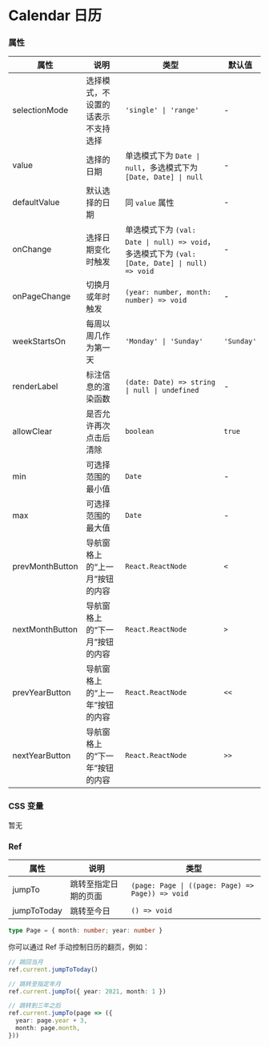 # Calendar 日历 <Experimental></Experimental>

<code src="./demos/demo1.tsx"></code>
<code src="./demos/demo2.tsx"></code>
<code src="./demos/demo3.tsx"></code>

### 属性

| 属性            | 说明                               | 类型                                                                                           | 默认值     |
| --------------- | ---------------------------------- | ---------------------------------------------------------------------------------------------- | ---------- |
| selectionMode   | 选择模式，不设置的话表示不支持选择 | `'single' \| 'range'`                                                                          | -          |
| value           | 选择的日期                         | 单选模式下为 `Date \| null`，多选模式下为 `[Date, Date] \| null`                               | -          |
| defaultValue    | 默认选择的日期                     | 同 `value` 属性                                                                                | -          |
| onChange        | 选择日期变化时触发                 | 单选模式下为 `(val: Date \| null) => void`，多选模式下为 `(val: [Date, Date] \| null) => void` | -          |
| onPageChange    | 切换月或年时触发                   | `(year: number, month: number) => void`                                                        | -          |
| weekStartsOn    | 每周以周几作为第一天               | `'Monday' \| 'Sunday'`                                                                         | `'Sunday'` |
| renderLabel     | 标注信息的渲染函数                 | `(date: Date) => string \| null \| undefined`                                                  | -          |
| allowClear      | 是否允许再次点击后清除             | `boolean`                                                                                      | `true`     |
| min             | 可选择范围的最小值                 | `Date`                                                                                         | -          |
| max             | 可选择范围的最大值                 | `Date`                                                                                         | -          |
| prevMonthButton | 导航窗格上的“上一月”按钮的内容     | `React.ReactNode`                                                                              | `<`        |
| nextMonthButton | 导航窗格上的“下一月”按钮的内容     | `React.ReactNode`                                                                              | `>`        |
| prevYearButton  | 导航窗格上的“上一年”按钮的内容     | `React.ReactNode`                                                                              | `<<`       |
| nextYearButton  | 导航窗格上的“下一年”按钮的内容     | `React.ReactNode`                                                                              | `>>`       |

### CSS 变量

暂无

### Ref

| 属性        | 说明                 | 类型                                             |
| ----------- | -------------------- | ------------------------------------------------ |
| jumpTo      | 跳转至指定日期的页面 | `(page: Page \| ((page: Page) => Page)) => void` |
| jumpToToday | 跳转至今日           | `() => void`                                     |

```ts
type Page = { month: number; year: number }
```

你可以通过 Ref 手动控制日历的翻页，例如：

```ts
// 跳回当月
ref.current.jumpToToday()

// 跳转至指定年月
ref.current.jumpTo({ year: 2021, month: 1 })

// 跳转到三年之后
ref.current.jumpTo(page => ({
  year: page.year + 3,
  month: page.month,
}))
```
